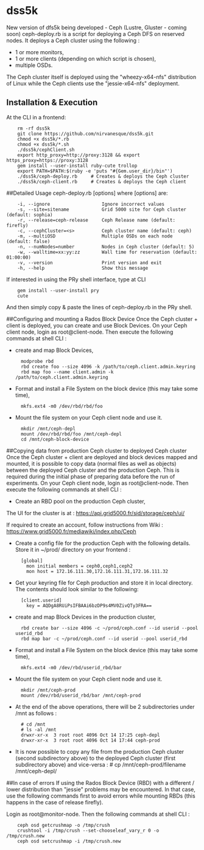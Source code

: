 # dss5k
New version of dfs5k being developed - Ceph (Lustre, Gluster - coming soon)
ceph-deploy.rb is a script for deploying a Ceph DFS on reserved nodes. It deploys a Ceph cluster using the following :
- 1 or more monitors, 
- 1 or more clients (depending on which script is chosen),
- multiple OSDs.

The Ceph cluster itself is deployed using the "wheezy-x64-nfs" distribution of Linux while the Ceph clients use the "jessie-x64-nfs" deployment.

## Installation & Execution
At the CLI in a frontend:

       
        rm -rf dss5k
        git clone https://github.com/nirvanesque/dss5k.git
        chmod +x dss5k/*.rb
        chmod +x dss5k/*.sh
        ./dss5k/cephClient.sh
        export http_proxy=http://proxy:3128 && export https_proxy=https://proxy:3128
        gem install --user-install ruby-cute trollop
        export PATH=$PATH:$(ruby -e 'puts "#{Gem.user_dir}/bin"')
        ./dss5k/ceph-deploy.rb     # Creates & deploys the Ceph cluster
        ./dss5k/ceph-client.rb     # Creates & deploys the Ceph client

##Detailed Usage
       ceph-deploy.rb [options]
where [options] are:

        -i, --ignore                   Ignore incorrect values
        -s, --site=sitename            Grid 5000 site for Ceph cluster (default: sophia)
        -r, --release=ceph-release     Ceph Release name (default: firefly)
        -c, --cephCluster=<s>          Ceph cluster name (default: ceph)
        -m, --multiOSD                 Multiple OSDs on each node (default: false)
        -n, --numNodes=number          Nodes in Ceph cluster (default: 5)
        -w, --walltime=xx:yy:zz        Wall time for reservation (default: 01:00:00)
        -v, --version                  Print version and exit
        -h, --help                     Show this message


If interested in using the PRy shell interface, type at CLI

        gem install --user-install pry
        cute

And then simply copy & paste the lines of ceph-deploy.rb in the PRy shell.

##Configuring and mounting a Rados Block Device
Once the Ceph cluster + client is deployed, you can create and use Block Devices. On your Ceph client node, login as root@client-node. Then execute the following commands at shell CLI :

- create and map Block Devices,

        modprobe rbd
        rbd create foo --size 4096 -k /path/to/ceph.client.admin.keyring
        rbd map foo --name client.admin -k /path/to/ceph.client.admin.keyring

- Format and install a File System on the block device (this may take some time),

        mkfs.ext4 -m0 /dev/rbd/rbd/foo

- Mount the file system on your Ceph client node and use it.

        mkdir /mnt/ceph-depl
        mount /dev/rbd/rbd/foo /mnt/ceph-depl
        cd /mnt/ceph-block-device


##Copying data from production Ceph cluster to deployed Ceph cluster
Once the Ceph cluster + client are deployed and block devices mapped and mounted, it is possible to copy data (normal files as well as objects) between the deployed Ceph cluster and the production Ceph. This is required during the initial phase of preparing data before the run of experiments. On your Ceph client node, login as root@client-node. Then execute the following commands at shell CLI :
- Create an RBD pool on the production Ceph cluster,

The UI for the cluster is at : https://api.grid5000.fr/sid/storage/ceph/ui/

If required to create an account, follow instructions from Wiki : https://www.grid5000.fr/mediawiki/index.php/Ceph


- Create a config file for the production Ceph with the following details. Store it in ~/prod/ directory on your frontend :

        [global]
          mon initial members = ceph0,ceph1,ceph2
          mon host = 172.16.111.30,172.16.111.31,172.16.111.32


- Get your keyring file for Ceph production and store it in local directory. The contents should look similar to the following:

        [client.userid]
          key = AQDgA8RUiPsIFBAAi6bzDP9s4MV0ZivQTy3FRA==


- create and map Block Devices in the production cluster,

        rbd create bar --size 4096 -c ~/prod/ceph.conf --id userid --pool userid_rbd
        rbd map bar -c ~/prod/ceph.conf --id userid --pool userid_rbd


- Format and install a File System on the block device (this may take some time),

        mkfs.ext4 -m0 /dev/rbd/userid_rbd/bar


- Mount the file system on your Ceph client node and use it.

        mkdir /mnt/ceph-prod
        mount /dev/rbd/userid_rbd/bar /mnt/ceph-prod


- At the end of the above operations, there will be 2 subdirectories under /mnt as follows :

        # cd /mnt
        # ls -al /mnt
        drwxr-xr-x  3 root root 4096 Oct 14 17:25 ceph-depl
        drwxr-xr-x  3 root root 4096 Oct 14 17:44 ceph-prod


- It is now possible to copy any file from the production Ceph cluster (second subdirectory above) to the deployed Ceph cluster (first subdirectory above) and vice-versa :
        # cp /mnt/ceph-prod/filename /mnt/ceph-depl/


##In case of errors
If using the Rados Block Device (RBD) with a different / lower distribution than "jessie" problems may be encountered. In that case, use the following commands first to avoid errors while mounting RBDs (this happens in the case of release firefly). 

Login as root@monitor-node. Then the following commands at shell CLI :

        ceph osd getcrushmap -o /tmp/crush
        crushtool -i /tmp/crush --set-chooseleaf_vary_r 0 -o /tmp/crush.new
        ceph osd setcrushmap -i /tmp/crush.new




